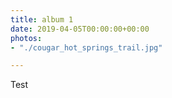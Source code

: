 ```yaml
---
title: album 1
date: 2019-04-05T00:00:00+00:00
photos:
- "./cougar_hot_springs_trail.jpg"

---
```

Test